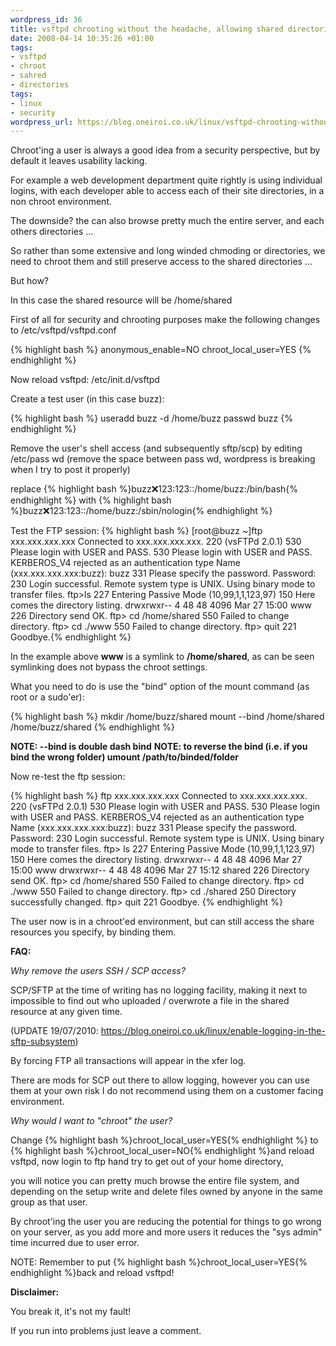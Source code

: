 ```yaml
--- 
wordpress_id: 36
title: vsftpd chrooting without the headache, allowing shared directories
date: 2008-04-14 10:35:26 +01:00
tags: 
- vsftpd
- chroot
- sahred
- directories
tags: 
- linux
- security
wordpress_url: https://blog.oneiroi.co.uk/linux/vsftpd-chrooting-without-the-headache-allowing-shared-directories
---
```

<script type="text/javascript">// <![CDATA[
google_ad_client = "pub-5002016982726982";
/* 468x60, created 09/04/08 */
google_ad_slot = "2202844884";
google_ad_width = 468;
google_ad_height = 60;
// ]]></script>

<script type="text/javascript">// <![CDATA[
src="https://pagead2.googlesyndication.com/pagead/show_ads.js">
// ]]></script>

Chroot'ing a user is always a good idea from a security perspective, but by default it leaves usability lacking.

For example a web development department quite rightly is using individual logins, with each developer able to access each of their site directories, in a non chroot environment.

The downside? the can also browse pretty much the entire server, and each others directories ...

So rather than some extensive and long winded chmoding or directories, we need to chroot them and still preserve access to the shared directories ...

But how?

In this case the shared resource will be /home/shared

First of all for security and chrooting purposes make the following changes to /etc/vsftpd/vsftpd.conf

{% highlight bash %}
anonymous_enable=NO
chroot_local_user=YES
{% endhighlight %}

Now reload vsftpd: /etc/init.d/vsftpd

Create a test user (in this case buzz):

{% highlight bash %}
useradd buzz -d /home/buzz
passwd buzz
{% endhighlight %}

Remove the user's shell access (and subsequently sftp/scp) by editing /etc/pass wd (remove the space between pass wd, wordpress is breaking when I try to post it properly)

replace {% highlight bash %}buzz:x:123:123::/home/buzz:/bin/bash{% endhighlight %} with {% highlight bash %}buzz:x:123:123::/home/buzz:/sbin/nologin{% endhighlight %}

Test the FTP session:
{% highlight bash %}
[root@buzz ~]ftp xxx.xxx.xxx.xxx
Connected to xxx.xxx.xxx.xxx.
220 (vsFTPd 2.0.1)
530 Please login with USER and PASS.
530 Please login with USER and PASS.
KERBEROS_V4 rejected as an authentication type
Name (xxx.xxx.xxx.xxx:buzz): buzz
331 Please specify the password.
Password:
230 Login successful.
Remote system type is UNIX.
Using binary mode to transfer files.
ftp>ls
227 Entering Passive Mode (10,99,1,1,123,97)
150 Here comes the directory listing.
drwxrwxr-- 4 48 48 4096 Mar 27 15:00 www
226 Directory send OK.
ftp> cd /home/shared
550 Failed to change directory.
ftp> cd ./www
550 Failed to change directory.
ftp> quit
221 Goodbye.{% endhighlight %}

In the example above <strong>www</strong> is a symlink to <strong>/home/shared</strong>, as can be seen symlinking does not bypass the chroot settings.

What you need to do is use the "bind" option of the mount command (as root or a sudo'er):

{% highlight bash %}
mkdir /home/buzz/shared
mount --bind /home/shared /home/buzz/shared
{% endhighlight %}

<strong>NOTE: --bind is double dash bind</strong>
<strong>NOTE: to reverse the bind (i.e. if you bind the wrong folder) umount /path/to/binded/folder</strong>


Now re-test the ftp session:

{% highlight bash %}
ftp xxx.xxx.xxx.xxx
Connected to xxx.xxx.xxx.xxx.
220 (vsFTPd 2.0.1)
530 Please login with USER and PASS.
530 Please login with USER and PASS.
KERBEROS_V4 rejected as an authentication type
Name (xxx.xxx.xxx.xxx:buzz): buzz
331 Please specify the password.
Password:
230 Login successful.
Remote system type is UNIX.
Using binary mode to transfer files.
ftp> ls
227 Entering Passive Mode (10,99,1,1,123,97)
150 Here comes the directory listing.
drwxrwxr-- 4 48 48 4096 Mar 27 15:00 www
drwxrwxr-- 4 48 48 4096 Mar 27 15:12 shared
226 Directory send OK.
ftp> cd /home/shared
550 Failed to change directory.
ftp> cd ./www
550 Failed to change directory.
ftp> cd ./shared
250 Directory successfully changed.
ftp> quit
221 Goodbye.
{% endhighlight %}

The user now is in a chroot'ed environment, but can still access the share resources you specify, by binding them.

<strong>FAQ:</strong>

<em>Why remove the users SSH / SCP access?</em>

SCP/SFTP at the time of writing has no logging facility, making it next to impossible to find out who uploaded / overwrote a file in the shared resource at any given time. 

(UPDATE 19/07/2010: <a href="https://blog.oneiroi.co.uk/linux/enable-logging-in-the-sftp-subsystem">https://blog.oneiroi.co.uk/linux/enable-logging-in-the-sftp-subsystem</a>)

By forcing FTP all transactions will appear in the xfer log.

There are mods for SCP out there to allow logging, however you can use them at your own risk I do not recommend using them on a customer facing environment.

<em>Why would I want to "chroot" the user?</em>

Change {% highlight bash %}chroot_local_user=YES{% endhighlight %} to {% highlight bash %}chroot_local_user=NO{% endhighlight %}and reload vsftpd, now login to ftp hand try to get out of your home directory,

you will notice you can pretty much browse the entire file system, and depending on the setup write and delete files owned by anyone in the same group as that user.

By chroot'ing the user you are reducing the potential for things to go wrong on your server, as you add more and more users it reduces the "sys admin" time incurred due to user error.

NOTE: Remember to put {% highlight bash %}chroot_local_user=YES{% endhighlight %}back and reload vsftpd!

<strong>Disclaimer:</strong>

You break it, it's not my fault!

If you run into problems just leave a comment.

<script type="text/javascript">// <![CDATA[
google_ad_client = "pub-5002016982726982";
/* 468x60, created 09/04/08 */
google_ad_slot = "2202844884";
google_ad_width = 468;
google_ad_height = 60;
// ]]></script>

<script type="text/javascript">// <![CDATA[
src="https://pagead2.googlesyndication.com/pagead/show_ads.js">
// ]]></script>
